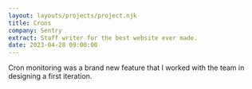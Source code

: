 ```yaml
---
layout: layouts/projects/project.njk
title: Crons
company: Sentry
extract: Staff writer for the best website ever made.
date: 2023-04-28 09:00:00
---
```


Cron monitoring was a brand new feature that I worked with the team in designing a first iteration.

